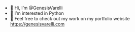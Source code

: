 - 👋 Hi, I’m @GenesisVarelli
- 👀 I’m interested in Python
- 💼 Feel free to check out my work on my portfolio website <a>https://genesisvarelli.com</a>

<!---
GenesisVarelli/GenesisVarelli is a ✨ special ✨ repository because its `README.md` (this file) appears on your GitHub profile.
You can click the Preview link to take a look at your changes.
--->

